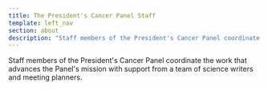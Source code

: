 ```yaml
---
title: The President's Cancer Panel Staff
template: left_nav
section: about
description: "Staff members of the President's Cancer Panel coordinate the work that advances the Panel's mission with support from a team of science writers and meeting planners."
---
```


Staff members of the President's Cancer Panel coordinate the work that advances the Panel's mission with support from a team of science writers and meeting planners.

<ul class="staff-list">
<single-staff-list-entry
		source="Maureen-Johnson-768x768.jpg"
		alt="Maureen R. Johnson, Ph.D."
		title="Executive Secretary"></single-staff-list-entry>
<single-staff-list-entry
		source="samantha-resized_1.jpg"
		alt="Samantha L. Finstad, Ph.D."
		title="Senior Health Science Policy Advisor"></single-staff-list-entry>
<single-staff-list-entry
		source="daniela-resized_1.jpg"
		alt="Daniela Monterroza"
		title="Health Communications Fellow"></single-staff-list-entry>
</ul>
